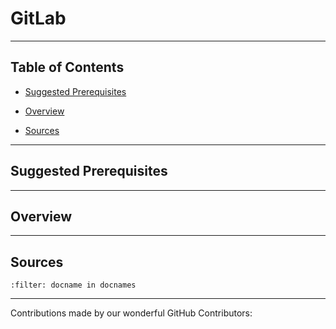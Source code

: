 # GitLab

---

## Table of Contents

- [Suggested Prerequisites](#Suggested-Prerequisites)

- [Overview](#Overview)

- [Sources](#Sources)

---

## Suggested Prerequisites

---

## Overview

---

## Sources

```{bibliography} references.bib
:filter: docname in docnames
```

---

Contributions made by our wonderful GitHub Contributors: 